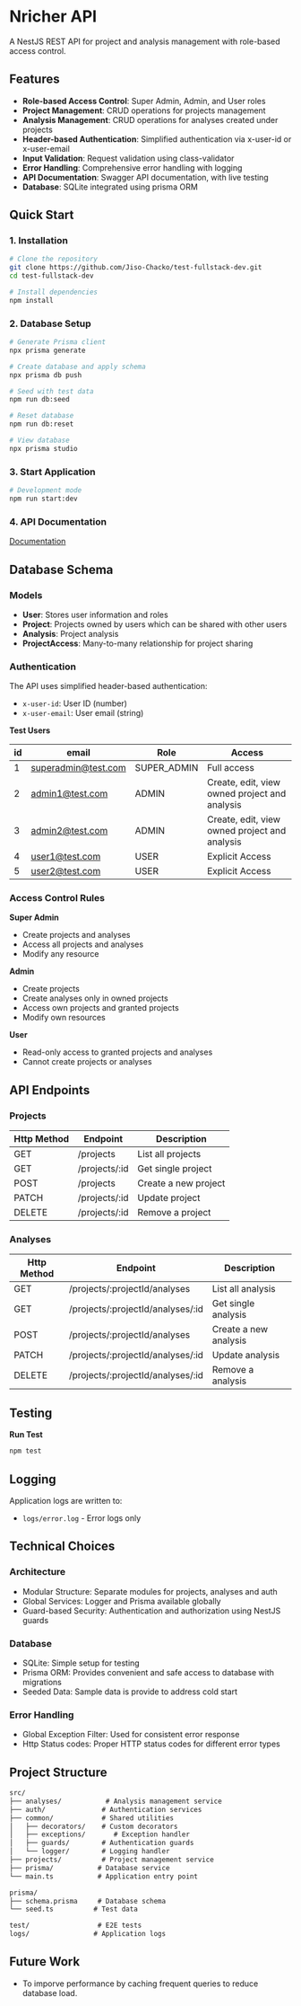 # Nricher API

A NestJS REST API for project and analysis management with role-based access control.

## Features

- **Role-based Access Control**: Super Admin, Admin, and User roles
- **Project Management**: CRUD operations for projects management
- **Analysis Management**: CRUD operations for analyses created under projects
- **Header-based Authentication**: Simplified authentication via x-user-id or x-user-email
- **Input Validation**: Request validation using class-validator
- **Error Handling**: Comprehensive error handling with logging
- **API Documentation**: Swagger API documentation, with live testing
- **Database**: SQLite integrated using prisma ORM

## Quick Start
### 1. Installation
```bash
# Clone the repository
git clone https://github.com/Jiso-Chacko/test-fullstack-dev.git
cd test-fullstack-dev

# Install dependencies
npm install
```

### 2. Database Setup
```bash
# Generate Prisma client
npx prisma generate

# Create database and apply schema
npx prisma db push

# Seed with test data
npm run db:seed

# Reset database
npm run db:reset

# View database
npx prisma studio
```

### 3. Start Application
```bash
# Development mode
npm run start:dev
```

### 4. API Documentation

[Documentation](http://localhost:3000/api-docs)

## Database Schema

### Models
- **User**: Stores user information and roles
- **Project**: Projects owned by users which can be shared with other users
- **Analysis**: Project analysis
- **ProjectAccess**: Many-to-many relationship for project sharing

### Authentication
The API uses simplified header-based authentication:
- `x-user-id`: User ID (number)
- `x-user-email`: User email (string)

 **Test Users**

 | id | email | Role | Access                                        |
 |----|-------|------|-----------------------------------------------|
 | 1  | superadmin@test.com  |   SUPER_ADMIN   | Full access                                   |
 | 2  | admin1@test.com |  ADMIN    | Create, edit, view owned project and analysis |
 | 3  | admin2@test.com  |    ADMIN  | Create, edit, view owned project and analysis                                              |
| 4  |    user1@test.com   |  USER    | Explicit Access                               |
| 5  |    user2@test.com   |   USER   | Explicit Access                               |

### Access Control Rules
**Super Admin**

- Create projects and analyses
- Access all projects and analyses
- Modify any resource

**Admin**

- Create projects
- Create analyses only in owned projects
- Access own projects and granted projects
- Modify own resources

**User**
- Read-only access to granted projects and analyses
- Cannot create projects or analyses

## API Endpoints
### Projects

  | Http Method | Endpoint  | Description          |
  |-------------|-----------|----------------------|
  | GET         | /projects | List all projects    |
  | GET    | /projects/:id        | Get single project   |
  | POST       | /projects     | Create a new project |
|    PATCH        |    /projects/:id        | Update project       |
|       DELETE          |    /projects/:id          | Remove a project     |


### Analyses

| Http Method | Endpoint  | Description           |
  |-------------|-----------|-----------------------|
| GET         | /projects/:projectId/analyses | List all analysis     |
| GET    | /projects/:projectId/analyses/:id         | Get single analysis   |
| POST       |  /projects/:projectId/analyses     | Create a new analysis |
|    PATCH        |    /projects/:projectId/analyses/:id         | Update analysis       |
|       DELETE          |    /projects/:projectId/analyses/:id       | Remove a analysis     |


## Testing

**Run Test**
```bash
npm test
```

## Logging
Application logs are written to:
- `logs/error.log` - Error logs only

## Technical Choices
### Architecture

- Modular Structure: Separate modules for projects, analyses and auth
- Global Services: Logger and Prisma available globally
- Guard-based Security: Authentication and authorization using NestJS guards

### Database

- SQLite: Simple setup for testing
- Prisma ORM: Provides convenient and safe access to database with migrations 
- Seeded Data: Sample data is provide to address cold start

### Error Handling

- Global Exception Filter: Used for consistent error response
- Http Status codes: Proper HTTP status codes for different error types

## Project Structure
```markdown
src/
├── analyses/           # Analysis management service
├── auth/              # Authentication services  
├── common/            # Shared utilities
│   ├── decorators/    # Custom decorators
│   ├── exceptions/       # Exception handler
│   ├── guards/        # Authentication guards
│   └── logger/        # Logging handler
├── projects/          # Project management service
├── prisma/           # Database service
└── main.ts           # Application entry point

prisma/
├── schema.prisma     # Database schema
└── seed.ts          # Test data

test/                 # E2E tests
logs/                # Application logs
```
## Future Work
- To imporve performance by caching frequent queries to reduce database load.
